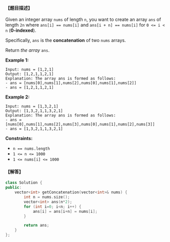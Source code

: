#### 【题目描述】

Given an integer array `nums` of length `n`, you want to create an array `ans` of length `2n` where `ans[i] == nums[i]` and `ans[i + n] == nums[i]` for `0 <= i < n` (**0-indexed**).

Specifically, `ans` is the **concatenation** of two `nums` arrays.

Return *the array* `ans`.

**Example 1:**

```
Input: nums = [1,2,1]
Output: [1,2,1,1,2,1]
Explanation: The array ans is formed as follows:
- ans = [nums[0],nums[1],nums[2],nums[0],nums[1],nums[2]]
- ans = [1,2,1,1,2,1]
```

**Example 2:**

```
Input: nums = [1,3,2,1]
Output: [1,3,2,1,1,3,2,1]
Explanation: The array ans is formed as follows:
- ans = [nums[0],nums[1],nums[2],nums[3],nums[0],nums[1],nums[2],nums[3]]
- ans = [1,3,2,1,1,3,2,1]
```



**Constraints:**

- `n == nums.length`
- `1 <= n <= 1000`
- `1 <= nums[i] <= 1000`



#### 【解答】

```cpp
class Solution {
public:
    vector<int> getConcatenation(vector<int>& nums) {
        int n = nums.size();
        vector<int> ans(n*2);
        for (int i=0; i<n; i++) {
            ans[i] = ans[i+n] = nums[i];
        }

        return ans;
    }
};
```

